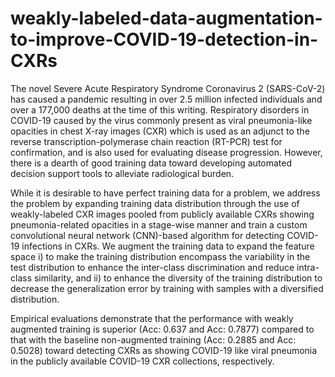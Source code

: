 # weakly-labeled-data-augmentation-to-improve-COVID-19-detection-in-CXRs
The novel Severe Acute Respiratory Syndrome Coronavirus 2 (SARS-CoV-2) has caused a pandemic resulting in over 2.5 million infected individuals and over a 177,000 deaths at the time of this writing. Respiratory disorders in COVID-19 caused by the virus commonly present as viral pneumonia-like opacities in chest X-ray images (CXR) which is used as an adjunct to the reverse transcription-polymerase chain reaction (RT-PCR) test for confirmation, and is also used for evaluating disease progression. However, there is a dearth of good training data toward developing automated decision support tools to alleviate radiological burden. 

While it is desirable to have perfect training data for a problem, we address the problem by expanding training data distribution through the use of weakly-labeled CXR images pooled from publicly available CXRs showing pneumonia-related opacities in a stage-wise manner and train a custom convolutional neural network (CNN)-based algorithm for detecting COVID-19 infections in CXRs. We augment the training data to expand the feature space i) to make the training distribution encompass the variability in the test distribution to enhance the inter-class discrimination and reduce intra-class similarity, and ii) to enhance the diversity of the training distribution to decrease the generalization error by training with samples with a diversified distribution. 

Empirical evaluations demonstrate that the performance with weakly augmented training is superior (Acc: 0.637 and Acc: 0.7877) compared to that with the baseline non-augmented training (Acc: 0.2885 and Acc: 0.5028) toward detecting CXRs as showing COVID-19 like viral pneumonia in the publicly available COVID-19 CXR collections, respectively. 
